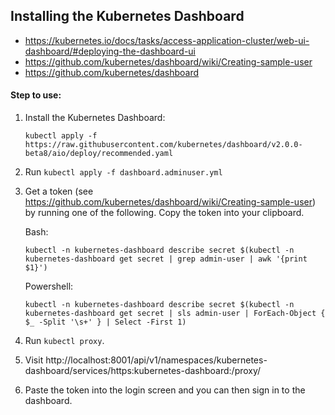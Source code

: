 ## Installing the Kubernetes Dashboard

- https://kubernetes.io/docs/tasks/access-application-cluster/web-ui-dashboard/#deploying-the-dashboard-ui
- https://github.com/kubernetes/dashboard/wiki/Creating-sample-user
- https://github.com/kubernetes/dashboard

#### Step to use:
1. Install the Kubernetes Dashboard:

    `kubectl apply -f https://raw.githubusercontent.com/kubernetes/dashboard/v2.0.0-beta8/aio/deploy/recommended.yaml`

2. Run `kubectl apply -f dashboard.adminuser.yml`
3. Get a token (see https://github.com/kubernetes/dashboard/wiki/Creating-sample-user) by running one of the following. Copy the token into your clipboard.

    Bash:

    `kubectl -n kubernetes-dashboard describe secret $(kubectl -n kubernetes-dashboard get secret | grep admin-user | awk '{print $1}')`

    Powershell:

    `kubectl -n kubernetes-dashboard describe secret $(kubectl -n kubernetes-dashboard get secret | sls admin-user | ForEach-Object { $_ -Split '\s+' } | Select -First 1)`

4. Run `kubectl proxy`.
5. Visit http://localhost:8001/api/v1/namespaces/kubernetes-dashboard/services/https:kubernetes-dashboard:/proxy/
6. Paste the token into the login screen and you can then sign in to the dashboard.